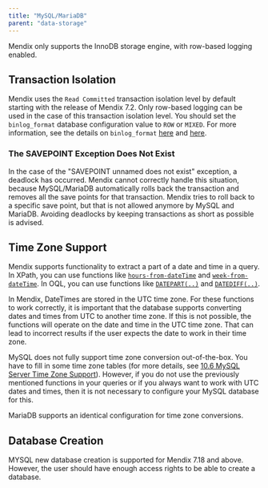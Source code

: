 ```yaml
---
title: "MySQL/MariaDB"
parent: "data-storage"
---
```

Mendix only supports the InnoDB storage engine, with row-based logging enabled.

## Transaction Isolation

Mendix uses the `Read Committed` transaction isolation level by default starting with the release of Mendix 7.2. Only row-based logging can be used in the case of this transaction isolation level. You should set the `binlog_format` database configuration value to `ROW` or `MIXED`. For more information, see the details on `binlog_format` [here](https://dev.mysql.com/doc/refman/5.7/en/replication-options-binary-log.html#sysvar_binlog_format) and [here](https://mariadb.com/kb/en/mariadb/replication-and-binary-log-server-system-variables/#binlog_format).

### The SAVEPOINT Exception Does Not Exist

In the case of the "SAVEPOINT unnamed does not exist" exception, a deadlock has occurred. Mendix cannot correctly handle this situation, because MySQL/MariaDB automatically rolls back the transaction and removes all the save points for that transaction. Mendix tries to roll back to a specific save point, but that is not allowed anymore by MySQL and MariaDB. Avoiding deadlocks by keeping transactions as short as possible is advised.

## Time Zone Support

Mendix supports functionality to extract a part of a date and time in a query. In XPath, you can use functions like [`hours-from-dateTime`](xpath-hours-from-datetime) and [`week-from-dateTime`](xpath-week-from-datetime). In OQL, you can use functions like [`DATEPART(..)`](oql-datepart) and [`DATEDIFF(..)`](oql-datediff). 

In Mendix, DateTimes are stored in the UTC time zone. For these functions to work correctly, it is important that the database supports converting dates and times from UTC to another time zone. If this is not possible, the functions will operate on the date and time in the UTC time zone. That can lead to incorrect results if the user expects the date to work in their time zone.

MySQL does not fully support time zone conversion out-of-the-box. You have to fill in some time zone tables (for more details, see [10.6 MySQL Server Time Zone Support](http://dev.mysql.com/doc/refman/5.5/en/time-zone-support.html)). However, if you do not use the previously mentioned functions in your queries or if you always want to work with UTC dates and times, then it is not necessary to configure your MySQL database for this.

MariaDB supports an identical configuration for time zone conversions.

## Database Creation

MYSQL new database creation is supported for Mendix 7.18 and above. However, the user should have enough access rights to be able to create a database.
